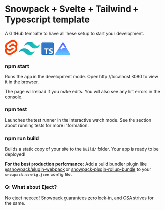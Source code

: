 # Snowpack + Svelte + Tailwind + Typescript template
A GitHub tempalte to have all these setup to start your development.

<img src="public/logo.svg" width="40px" alt="svelte">
<img src="public/tailwindcss.svg" width="70px" alt="tailwindcss">
<img src="public/typescript.png" width="40px" alt="typescript">
<img src="public/snowpack.png" width="50px" alt="snowpack">

### npm start

Runs the app in the development mode.
Open http://localhost:8080 to view it in the browser.

The page will reload if you make edits.
You will also see any lint errors in the console.

### npm test

Launches the test runner in the interactive watch mode.
See the section about running tests for more information.

### npm run build

Builds a static copy of your site to the `build/` folder.
Your app is ready to be deployed!

**For the best production performance:** Add a build bundler plugin like [@snowpack/plugin-webpack](https://github.com/snowpackjs/snowpack/tree/main/plugins/plugin-webpack) or [snowpack-plugin-rollup-bundle](https://github.com/ParamagicDev/snowpack-plugin-rollup-bundle) to your `snowpack.config.json` config file.

### Q: What about Eject?

No eject needed! Snowpack guarantees zero lock-in, and CSA strives for the same.
